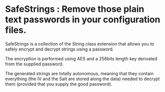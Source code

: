 # SafeStrings : Remove those plain text passwords in your configuration files.
SafeStrings is a collection of the String class extension that allows you to safely encrypt and decrypt strings using a password.

The encryption is performed using AES and a 256bits length key derivated from the supplied password.

The generated strings are totally autonomous, meaning that they contain everything (the IV and the Salt are stored along the data) needed to decrypt them (provided that you supply the good password).

